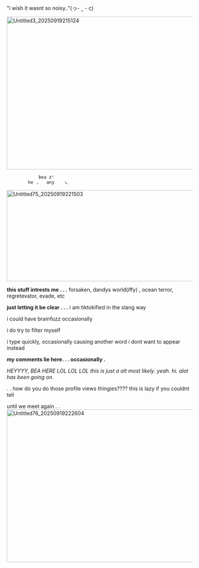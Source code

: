 
"i wish it wasnt so noisy.."(っ- ‸ - ς)

 <img width="736" height="414" alt="Untitled3_20250919215124" src="https://github.com/user-attachments/assets/f89abb2a-739f-4277-9117-d9f0dcbf14ab" />
         
                bea 𝗓ᶻ
            he ◞   any    ⏾

<img width="1191" height="247" alt="Untitled75_20250919221503" src="https://github.com/user-attachments/assets/36eab2d7-9acd-4906-99be-a08f7c33f6c9" />

**this stuff intrests me . . .**
forsaken, dandys world(iffy) , ocean terror, regretevator, evade, etc

**just letting it be clear . . .**
i am tiktokified in the slang way

i could have brainfuzz occasionally

i do try to filter myself

i type quickly, occasionally causing another word i dont want to appear instead

**my comments lie here. . . occasionally .**

*HEYYYY, BEA HERE LOL LOL LOL this is just a alt most likely. yeah. hi. alot has been going on.*

. . how do you do those profile views thingies????
this is lazy if you couldnt tell

until we meet again . . 
<img width="736" height="414" alt="Untitled76_20250919222604" src="https://github.com/user-attachments/assets/3a4a35cd-8b41-41e1-8379-bf739ccdbcbd" />
